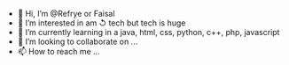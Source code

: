- 👋 Hi, I’m @Refrye or Faisal
- 👀 I’m interested in am ↺ tech but tech is huge
- 🌱 I’m currently learning in a java, html, css, python, c++, php, javascript
- 💞️ I’m looking to collaborate on ...
- 📫 How to reach me ...

<!---
Refrye/Refrye is a ✨ special ✨ repository because its `README.md` (this file) appears on your GitHub profile.
You can click the Preview link to take a look at your changes.
--->
